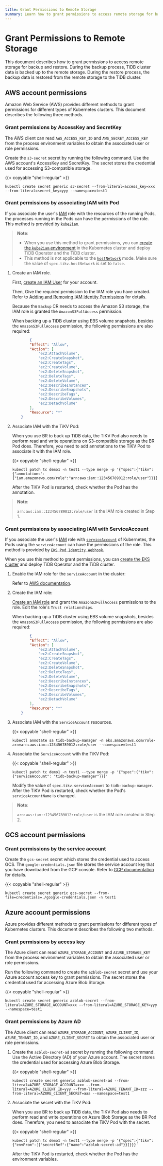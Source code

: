```yaml
---
title: Grant Permissions to Remote Storage
summary: Learn how to grant permissions to access remote storage for backup and restore.
---
```


# Grant Permissions to Remote Storage

This document describes how to grant permissions to access remote storage for backup and restore. During the backup process, TiDB cluster data is backed up to the remote storage. During the restore process, the backup data is restored from the remote storage to the TiDB cluster.

## AWS account permissions

Amazon Web Service (AWS) provides different methods to grant permissions for different types of Kubernetes clusters. This document describes the following three methods.

### Grant permissions by AccessKey and SecretKey

The AWS client can read `AWS_ACCESS_KEY_ID` and `AWS_SECRET_ACCESS_KEY` from the process environment variables to obtain the associated user or role permissions.

Create the `s3-secret` secret by running the following command. Use the AWS account's AccessKey and SecretKey. The secret stores the credential used for accessing S3-compatible storage.

{{< copyable "shell-regular" >}}

```shell
kubectl create secret generic s3-secret --from-literal=access_key=xxx --from-literal=secret_key=yyy --namespace=test1
```

### Grant permissions by associating IAM with Pod

If you associate the user's [IAM](https://aws.amazon.com/cn/iam/) role with the resources of the running Pods, the processes running in the Pods can have the permissions of the role. This method is provided by [`kube2iam`](https://github.com/jtblin/kube2iam).

> **Note:**
>
> - When you use this method to grant permissions, you can [create the `kube2iam` environment](https://github.com/jtblin/kube2iam#usage) in the Kubernetes cluster and deploy TiDB Operator and the TiDB cluster.
> - This method is not applicable to the [`hostNetwork`](https://kubernetes.io/docs/concepts/policy/pod-security-policy) mode. Make sure the value of `spec.tikv.hostNetwork` is set to `false`.

1. Create an IAM role.

    First, [create an IAM User](https://docs.aws.amazon.com/IAM/latest/UserGuide/id_users_create.html) for your account.

    Then, Give the required permission to the IAM role you have created. Refer to [Adding and Removing IAM Identity Permissions](https://docs.aws.amazon.com/IAM/latest/UserGuide/access_policies_manage-attach-detach.html) for details.

    Because the `Backup` CR needs to access the Amazon S3 storage, the IAM role is granted the `AmazonS3FullAccess` permission.

    When backing up a TiDB cluster using EBS volume snapshots, besides the `AmazonS3FullAccess` permission, the following permissions are also required:

    ```json
            {
            "Effect": "Allow",
            "Action": [
                "ec2:AttachVolume",
                "ec2:CreateSnapshot",
                "ec2:CreateTags",
                "ec2:CreateVolume",
                "ec2:DeleteSnapshot",
                "ec2:DeleteTags",
                "ec2:DeleteVolume",
                "ec2:DescribeInstances",
                "ec2:DescribeSnapshots",
                "ec2:DescribeTags",
                "ec2:DescribeVolumes",
                "ec2:DetachVolume"
            ],
            "Resource": "*"
        }
    ```

2. Associate IAM with the TiKV Pod:

    When you use BR to back up TiDB data, the TiKV Pod also needs to perform read and write operations on S3-compatible storage as the BR Pod does. Therefore, you need to add annotations to the TiKV Pod to associate it with the IAM role.

    {{< copyable "shell-regular" >}}

    ```shell
    kubectl patch tc demo1 -n test1 --type merge -p '{"spec":{"tikv":{"annotations":{"iam.amazonaws.com/role":"arn:aws:iam::123456789012:role/user"}}}}'
    ```

    After the TiKV Pod is restarted, check whether the Pod has the annotation.

> **Note:**
>
> `arn:aws:iam::123456789012:role/user` is the IAM role created in Step 1.

### Grant permissions by associating IAM with ServiceAccount

If you associate the user's [IAM](https://aws.amazon.com/cn/iam/) role with [`serviceAccount`](https://kubernetes.io/docs/reference/access-authn-authz/admission-controllers/#serviceaccount) of Kubernetes, the Pods using the `serviceAccount` can have the permissions of the role. This method is provided by [`EKS Pod Identity Webhook`](https://github.com/aws/amazon-eks-pod-identity-webhook).

When you use this method to grant permissions, you can [create the EKS cluster](https://docs.aws.amazon.com/zh_cn/eks/latest/userguide/create-cluster.html) and deploy TiDB Operator and the TiDB cluster.

1. Enable the IAM role for the `serviceAccount` in the cluster:

    Refer to [AWS documentation](https://docs.aws.amazon.com/eks/latest/userguide/enable-iam-roles-for-service-accounts.html).

2. Create the IAM role:

    [Create an IAM role](https://docs.aws.amazon.com/eks/latest/userguide/associate-service-account-role.html) and grant the `AmazonS3FullAccess` permissions to the role. Edit the role's `Trust relationships`.

     When backing up a TiDB cluster using EBS volume snapshots,  besides the `AmazonS3FullAccess` permission, the following permissions are also required:

    ```json
            {
            "Effect": "Allow",
            "Action": [
                "ec2:AttachVolume",
                "ec2:CreateSnapshot",
                "ec2:CreateTags",
                "ec2:CreateVolume",
                "ec2:DeleteSnapshot",
                "ec2:DeleteTags",
                "ec2:DeleteVolume",
                "ec2:DescribeInstances",
                "ec2:DescribeSnapshots",
                "ec2:DescribeTags",
                "ec2:DescribeVolumes",
                "ec2:DetachVolume"
            ],
            "Resource": "*"
        }
    ```

3. Associate IAM with the `ServiceAccount` resources.

    {{< copyable "shell-regular" >}}

    ```shell
    kubectl annotate sa tidb-backup-manager -n eks.amazonaws.com/role-arn=arn:aws:iam::123456789012:role/user --namespace=test1
    ```

4. Associate the `ServiceAccount` with the TiKV Pod:

    {{< copyable "shell-regular" >}}

    ```shell
    kubectl patch tc demo1 -n test1 --type merge -p '{"spec":{"tikv":{"serviceAccount": "tidb-backup-manager"}}}'
    ```

    Modify the value of `spec.tikv.serviceAccount` to `tidb-backup-manager`. After the TiKV Pod is restarted, check whether the Pod's `serviceAccountName` is changed.

> **Note:**
>
> `arn:aws:iam::123456789012:role/user` is the IAM role created in Step 2.

## GCS account permissions

### Grant permissions by the service account

Create the `gcs-secret` secret which stores the credential used to access GCS. The `google-credentials.json` file stores the service account key that you have downloaded from the GCP console. Refer to [GCP documentation](https://cloud.google.com/docs/authentication/getting-started) for details.

{{< copyable "shell-regular" >}}

```shell
kubectl create secret generic gcs-secret --from-file=credentials=./google-credentials.json -n test1
```

## Azure account permissions

Azure provides different methods to grant permissions for different types of Kubernetes clusters. This document describes the following two methods.

### Grant permissions by access key

The Azure client can read `AZURE_STORAGE_ACCOUNT` and `AZURE_STORAGE_KEY` from the process environment variables to obtain the associated user or role permissions.

Run the following command to create the `azblob-secret` secret and use your Azure account access key to grant permissions. The secret stores the credential used for accessing Azure Blob Storage.

{{< copyable "shell-regular" >}}

```shell
kubectl create secret generic azblob-secret --from-literal=AZURE_STORAGE_ACCOUNT=xxx --from-literal=AZURE_STORAGE_KEY=yyy --namespace=test1
```

### Grant permissions by Azure AD

The Azure client can read `AZURE_STORAGE_ACCOUNT`, `AZURE_CLIENT_ID`, `AZURE_TENANT_ID`, and `AZURE_CLIENT_SECRET` to obtain the associated user or role permissions.

1. Create the `azblob-secret-ad` secret by running the following command. Use the Active Directory (AD) of your Azure account. The secret stores the credential used for accessing Azure Blob Storage.

    {{< copyable "shell-regular" >}}

    ```shell
    kubectl create secret generic azblob-secret-ad --from-literal=AZURE_STORAGE_ACCOUNT=xxx --from-literal=AZURE_CLIENT_ID=yyy --from-literal=AZURE_TENANT_ID=zzz --from-literal=AZURE_CLIENT_SECRET=aaa --namespace=test1
    ```

2. Associate the secret with the TiKV Pod:

    When you use BR to back up TiDB data, the TiKV Pod also needs to perform read and write operations on Azure Blob Storage as the BR Pod does. Therefore, you need to associate the TiKV Pod with the secret.

    {{< copyable "shell-regular" >}}

    ```shell
    kubectl patch tc demo1 -n test1 --type merge -p '{"spec":{"tikv":{"envFrom":[{"secretRef":{"name":"azblob-secret-ad"}}]}}}'
    ```

    After the TiKV Pod is restarted, check whether the Pod has the environment variables.
